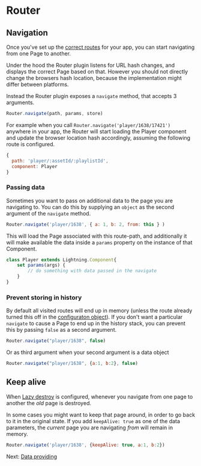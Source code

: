 # Router

## Navigation

Once you've set up the [correct routes](plugins/router/configuration) for your app, you can start navigating from one Page to another.

Under the hood the Router plugin listens for URL hash changes, and displays the correct Page based on that. However you should
not directly change the browsers hash location, because the implementation might differ between platforms.

Instead the Router plugin exposes a `navigate` method, that accepts 3 arguments.

```js
Router.navigate(path, params, store)
```

For example when you call `Router.navigate('player/1638/17421')` anywhere in your app, the Router will start loading the Player
component and update the browser location hash accordingly, assuming the following route is configured.

```js
{
  path: 'player/:assetId/:playlistId',
  component: Player
}
```

### Passing data

Sometimes you want to pass on additional data to the page you are navigating to. You can do this by supplying an `object`
as the second argument of the `navigate` method.

```js
Router.navigate('player/1638', { a: 1, b: 2, from: this } )
```

This will load the Page associated with this route-path, and additionally it will make available the data inside
a `params` property on the instance of that Component.

```js
class Player extends Lightning.Component{
    set params(args) {
        // do something with data passed in the navigate
    }
}
```

### Prevent storing in history

By default all visited routes will end up in memory (unless the route already turned this off in the
[configuraton object](plugins/router/configuration?id=store)).
If you don't want a particular `navigate` to cause a Page to end up in the history stack, you can prevent this by passing
`false` as a second argument.

```js
Router.navigate("player/1638", false)
```

Or as third argument when your second argument is a data object

```js
Router.navigate("player/1638", {a:1, b:2}, false)
```

## Keep alive

When [Lazy destroy]() is configured, whenever you navigate from one page to another the _old_ page is destroyed.

In some cases you might want to keep that page around, in order to go back to it in the original state. If you add `keepAlive: true` as one of the data parameters, the _current_ page you are navigating _from_ will remain in memory.

```js
Router.navigate('player/1638', {keepAlive: true, a:1, b:2})
```

Next:
[Data providing](plugins/router/dataproviding.md)
